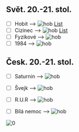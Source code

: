 ## Svět. 20.-21. stol.
- [ ] Hobit   -->  ![hob](https://progress-bar.dev/45/?scale=322&suffix=/322%20stran) [List](hobit.md)
- [ ] Cizinec --> ![hob](https://progress-bar.dev/0/?scale=151&suffix=/151%20stran) [List](cizinec.md)
- [ ] Fyzikové --> ![hob](https://progress-bar.dev/0/?scale=88&suffix=/88%20stran)
- [ ] 1984 --> ![hob](https://progress-bar.dev/0/?scale=316&suffix=/316%20stran)
## Česk. 20.-21. stol.
- [ ] Saturnin --> ![hob](https://progress-bar.dev/0/?scale=2770&suffix=/27770%20stran)
- [ ] Švejk --> ![hob](https://progress-bar.dev/0/?scale=2770&suffix=/27770%20stran)
- [ ] R.U.R --> ![hob](https://progress-bar.dev/0/?scale=2770&suffix=/27770%20stran)
- [ ] Bílá nemoc --> ![hob](https://progress-bar.dev/0/?scale=2770&suffix=/27770%20stran)


![0](https://progress-bar.dev/0/?scale=20&suffix=/20%20knih)
